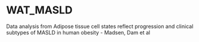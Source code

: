 # WAT_MASLD
Data analysis from Adipose tissue cell states reflect progression and clinical subtypes of MASLD in human obesity - Madsen, Dam et al

